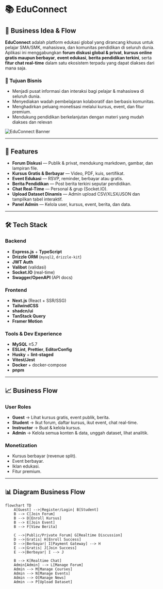 # 📚 EduConnect

## 📝 Business Idea & Flow

**EduConnect** adalah platform edukasi global yang dirancang khusus untuk pelajar SMA/SMK, mahasiswa, dan komunitas pendidikan di seluruh dunia.  
Aplikasi ini menggabungkan **forum diskusi global & privat**, **kursus online gratis maupun berbayar**, **event edukasi**, **berita pendidikan terkini**, serta **fitur chat real-time** dalam satu ekosistem terpadu yang dapat diakses dari mana saja.

### 🎯 Tujuan Bisnis
- Menjadi pusat informasi dan interaksi bagi pelajar & mahasiswa di seluruh dunia.
- Menyediakan wadah pembelajaran kolaboratif dan berbasis komunitas.
- Menghadirkan peluang monetisasi melalui kursus, event, dan fitur premium.
- Mendukung pendidikan berkelanjutan dengan materi yang mudah diakses dan relevan

![EduConnect Banner](docs/banner.png)

---

## 🌟 Features
- **Forum Diskusi** — Publik & privat, mendukung markdown, gambar, dan lampiran file.
- **Kursus Gratis & Berbayar** — Video, PDF, kuis, sertifikat.
- **Event Edukasi** — RSVP, reminder, berbayar atau gratis.
- **Berita Pendidikan** — Post berita terkini seputar pendidikan.
- **Chat Real-Time** — Personal & grup (Socket.IO).
- **Upload Dataset Dinamis** — Admin upload CSV/XLSX/JSON dan tampilkan tabel interaktif.
- **Panel Admin** — Kelola user, kursus, event, berita, dan data.

---

## 🛠 Tech Stack

### Backend
- **Express.js** + **TypeScript**
- **Drizzle ORM** (`mysql2`, `drizzle-kit`)
- **JWT Auth**
- **Valibot** (validasi)
- **Socket.IO** (real-time)
- **Swagger/OpenAPI** (API docs)

### Frontend
- **Next.js** (React + SSR/SSG)
- **TailwindCSS**
- **shadcn/ui**
- **TanStack Query**
- **Framer Motion**

### Tools & Dev Experience
- **MySQL** ≥5.7
- **ESLint**, **Prettier**, **EditorConfig**
- **Husky** + **lint-staged**
- **Vitest/Jest**
- **Docker** + docker-compose
- **pnpm**

---

## 📈 Business Flow

### User Roles
- **Guest** → Lihat kursus gratis, event publik, berita.
- **Student** → Ikut forum, daftar kursus, ikut event, chat real-time.
- **Instructor** → Buat & kelola kursus.
- **Admin** → Kelola semua konten & data, unggah dataset, lihat analitik.

### Monetization
- Kursus berbayar (revenue split).
- Event berbayar.
- Iklan edukasi.
- Fitur premium.

---

## 📊 Diagram Business Flow
```mermaid
flowchart TD
    A[Guest] -->|Register/Login| B[Student]
    B --> C[Join Forum]
    B --> D[Enroll Kursus]
    B --> E[Join Event]
    B --> F[View Berita]

    C -->|Public/Private Forum| G[Realtime Discussion]
    D -->|Gratis| H[Enroll Success]
    D -->|Berbayar| I[Payment Gateway] --> H
    E -->|Gratis| J[Join Success]
    E -->|Berbayar| I --> J

    B --> K[Realtime Chat]
    Admin[Admin] --> L[Manage Forum]
    Admin --> M[Manage Courses]
    Admin --> N[Manage Events]
    Admin --> O[Manage News]
    Admin --> P[Upload Dataset]
